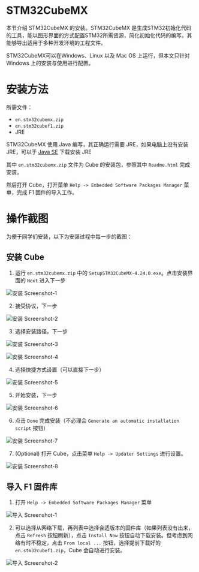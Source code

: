 # STM32CubeMX

本节介绍 STM32CubeMX 的安装。STM32CubeMX 是生成STM32初始化代码的工具，能以图形界面的方式配置STM32所需资源，简化初始化代码的编写。其能够导出适用于多种开发环境的工程文件。

STM32CubeMX可以在Windows、Linux 以及 Mac OS 上运行，但本文只针对 Windows 上的安装与使用进行配置。

# 安装方法

所需文件：
- `en.stm32cubemx.zip`
- `en.stm32cubef1.zip`
- JRE

STM32CubeMX 使用 Java 编写，其正确运行需要 JRE，如果电脑上没有安装 JRE，可以于 [Java SE](http://www.oracle.com/technetwork/java/javase/downloads/index.html) 下载安装 JRE

其中 `en.stm32cubemx.zip` 文件为 Cube 的安装包，参照其中 `Readme.html` 完成安装。

然后打开 Cube，打开菜单 `Help -> Embedded Software Packages Manager` 菜单，完成 F1 固件的导入工作。

# 操作截图

为便于同学们安装，以下为安装过程中每一步的截图：

## 安装 Cube

1. 运行 `en.stm32cubemx.zip` 中的 `SetupSTM32CubeMX-4.24.0.exe`。点击安装界面的 `Next` 进入下一步

![安装 Screenshot-1](../assets/installation-cube/shot-install-1.png)

2. 接受协议，下一步

![安装 Screenshot-2](../assets/installation-cube/shot-install-2.png)

3. 选择安装路径，下一步

![安装 Screenshot-3](../assets/installation-cube/shot-install-3.png)

![安装 Screenshot-4](../assets/installation-cube/shot-install-4.png)

4. 选择快捷方式设置（可以直接下一步）

![安装 Screenshot-5](../assets/installation-cube/shot-install-5.png)

5. 开始安装，下一步

![安装 Screenshot-6](../assets/installation-cube/shot-install-6.png)

6. 点击 `Done` 完成安装（不必理会 `Generate an automatic installation script` 按钮）

![安装 Screenshot-7](../assets/installation-cube/shot-install-7.png)

7. (Optional) 打开 Cube，点击菜单 `Help -> Updater Settings` 进行设置。

![安装 Screenshot-8](../assets/installation-cube/shot-install-8.png)

## 导入 F1 固件库

1. 打开 `Help -> Embedded Software Packages Manager` 菜单

![导入 Screenshot-1](../assets/installation-cube/shot-import-1.png)

2. 可以选择从网络下载，再列表中选择合适版本的固件库（如果列表没有出来，点击 `Refresh` 按钮刷新），点击 `Install Now` 按钮自动下载安装。但考虑到网络有时不稳定，点击 `From local ...` 按钮，选择提前下载好的 `en.stm32cubef1.zip`，Cube 会自动进行安装。

![导入 Screenshot-2](../assets/installation-cube/shot-import-2.png)

<!---

# 生成第一个工程文件

Cube 的具体使用方法会在后面介绍，这里只简要介绍如何生成工程文件。

使用 Cude 打开我们提供的 `blink.ioc` 文件，这也是第一个样例 点亮LED 的 Cube 配置文件。
单击菜单栏 `Project -> Settings ...` 进入工程配置选项，设置好工程名和工程位置，`Toolchain / IDE` 选择为 `MDK-ARM v5`

以上配置完成，使用 `Project -> Generate Code` 即可成功生成工程文件。

-->
